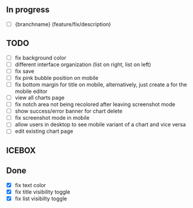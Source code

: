 ## In progress

- [ ] {branchname} (feature/fix/description)

## TODO

- [ ] fix background color
- [ ] different interface organization (list on right, list on left)
- [ ] fix save
- [ ] fix pink bubble position on mobile
- [ ] fix bottom margin for title on mobile, alternatively, just create a <Layout /> for the mobile editor
- [ ] view all charts page
- [ ] fix notch area not being recolored after leaving screenshot mode
- [ ] show success/error banner for chart delete
- [ ] fix screenshot mode in mobile
- [ ] allow users in desktop to see mobile variant of a chart and vice versa
- [ ] edit existing chart page

## ICEBOX

## Done

- [x] fix text color
- [x] fix title visibility toggle
- [x] fix list visibilty toggle
